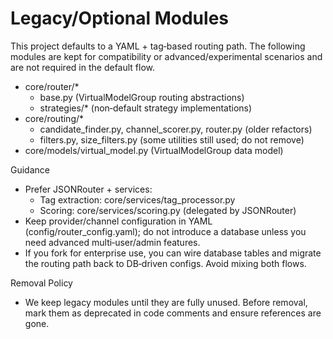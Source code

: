 # Legacy/Optional Modules

This project defaults to a YAML + tag‑based routing path. The following
modules are kept for compatibility or advanced/experimental scenarios and are
not required in the default flow.

- core/router/*
  - base.py (VirtualModelGroup routing abstractions)
  - strategies/* (non‑default strategy implementations)
- core/routing/*
  - candidate_finder.py, channel_scorer.py, router.py (older refactors)
  - filters.py, size_filters.py (some utilities still used; do not remove)
- core/models/virtual_model.py (VirtualModelGroup data model)

Guidance
- Prefer JSONRouter + services:
  - Tag extraction: core/services/tag_processor.py
  - Scoring: core/services/scoring.py (delegated by JSONRouter)
- Keep provider/channel configuration in YAML (config/router_config.yaml); do
  not introduce a database unless you need advanced multi‑user/admin features.
- If you fork for enterprise use, you can wire database tables and migrate the
  routing path back to DB‑driven configs. Avoid mixing both flows.

Removal Policy
- We keep legacy modules until they are fully unused. Before removal, mark them
  as deprecated in code comments and ensure references are gone.
